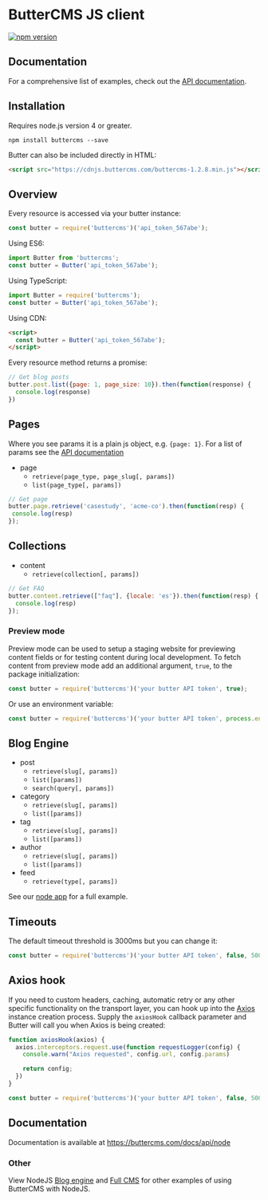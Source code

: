 # ButterCMS JS client

[![npm version](https://img.shields.io/npm/v/buttercms.svg)](https://www.npmjs.org/package/buttercms)

## Documentation

For a comprehensive list of examples, check out the [API documentation](https://buttercms.com/docs/api/).

## Installation

Requires node.js version 4 or greater.

```
npm install buttercms --save
```

Butter can also be included directly in HTML:

```html
<script src="https://cdnjs.buttercms.com/buttercms-1.2.8.min.js"></script>
```

## Overview

Every resource is accessed via your butter instance:

```js
const butter = require('buttercms')('api_token_567abe');
```

Using ES6:

```js
import Butter from 'buttercms';
const butter = Butter('api_token_567abe');
```

Using TypeScript:

```js
import Butter = require('buttercms');
const butter = Butter('api_token_567abe');
```

Using CDN:

```html
<script>
  const butter = Butter('api_token_567abe');
</script>
```

Every resource method returns a promise:

```js
// Get blog posts
butter.post.list({page: 1, page_size: 10}).then(function(response) {
  console.log(response)
})
```

## Pages

Where you see params it is a plain js object, e.g. `{page: 1}`. For a list of params see the [API documentation](https://buttercms.com/docs/api/?javascript)

* page
  * `retrieve(page_type, page_slug[, params])`
  * `list(page_type[, params])`
  
 ```js
// Get page
butter.page.retrieve('casestudy', 'acme-co').then(function(resp) {
  console.log(resp)
});
```

## Collections

* content
  * `retrieve(collection[, params])`
  
```js
// Get FAQ
butter.content.retrieve(["faq"], {locale: 'es'}).then(function(resp) {
  console.log(resp)
});
```

### Preview mode

Preview mode can be used to setup a staging website for previewing content fields or for testing content during local development. To fetch content from preview mode add an additional argument, `true`, to the package initialization:

```js
const butter = require('buttercms')('your butter API token', true);
```

Or use an environment variable:

```js
const butter = require('buttercms')('your butter API token', process.env.BUTTER_PREVIEW_MODE);
```

## Blog Engine

* post
  * `retrieve(slug[, params])`
  * `list([params])`
  * `search(query[, params])`
* category
  * `retrieve(slug[, params])`
  * `list([params])`
* tag
  * `retrieve(slug[, params])`
  * `list([params])`
* author
  * `retrieve(slug[, params])`
  * `list([params])`
* feed
  * `retrieve(type[, params])`
  
See our [node app](https://github.com/buttercms/nodejs-cms-express-blog) for a full example.


## Timeouts

The default timeout threshold is 3000ms but you can change it:

```js
const butter = require('buttercms')('your butter API token', false, 5000);
```

## Axios hook

If you need to custom headers, caching, automatic retry or any other specific functionality on the transport layer, you can hook up into the [Axios](https://github.com/axios/axios) instance creation process. Supply the `axiosHook` callback parameter and Butter will call you when Axios is being created:

```js
function axiosHook(axios) {
  axios.interceptors.request.use(function requestLogger(config) {
    console.warn("Axios requested", config.url, config.params)

    return config;
  })
}

const butter = require('buttercms')('your butter API token', false, 5000, axiosHook);
```

## Documentation

Documentation is available at https://buttercms.com/docs/api/node

### Other

View NodeJS [Blog engine](https://buttercms.com/nodejs-blog-engine/) and [Full CMS](https://buttercms.com/nodejs-cms/) for other examples of using ButterCMS with NodeJS.
